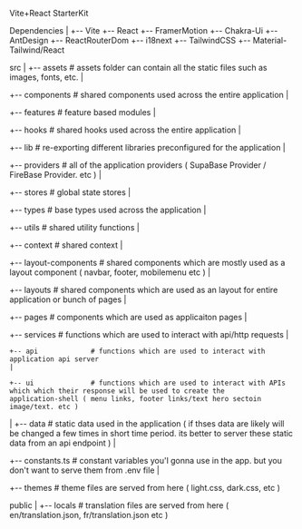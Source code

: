 Vite+React StarterKit

Dependencies
|
+-- Vite
+-- React
+-- FramerMotion
+-- Chakra-Ui
+-- AntDesign
+-- ReactRouterDom
+-- i18next
+-- TailwindCSS
+-- Material-Tailwind/React





src
|
+-- assets              # assets folder can contain all the static files such as images, fonts, etc.
|

+-- components          # shared components used across the entire application
|

+-- features            # feature based modules
|

+-- hooks               # shared hooks used across the entire application
|

+-- lib                 # re-exporting different libraries preconfigured for the application
|

+-- providers           # all of the application providers ( SupaBase Provider / FireBase Provider. etc )
|

+-- stores              # global state stores
|

+-- types               # base types used across the application
|

+-- utils               # shared utility functions
|

+-- context             # shared context
|

+-- layout-components   # shared components which are mostly used as a layout component ( navbar, footer, mobilemenu etc )
|

+-- layouts             # shared components which are used as an layout for entire application or bunch of pages
|

+-- pages               # components which are used as applicaiton pages
|

+-- services            # functions which are used to interact with api/http requests
    |

    +-- api             # functions which are used to interact with application api server
    |

    +-- ui              # functions which are used to interact with APIs which which their response will be used to create the 
    application-shell ( menu links, footer links/text hero sectoin image/text. etc )
|
+-- data                # static data used in the application ( if thses data are likely will be changed a few times in short 
time period. its better to server these static data from an api endpoint )
|

+-- constants.ts        # constant variables you'l gonna use in the app. but you don't want to serve them from .env file
|

+-- themes              # theme files are served from here ( light.css, dark.css, etc )


public
|
+-- locals              # translation files are served from here ( en/translation.json, fr/translation.json etc )